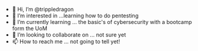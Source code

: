 - 👋 Hi, I’m @trippledragon
- 👀 I’m interested in ...learning how to do pentesting
- 🌱 I’m currently learning ... the basic's of cybersecurity with a bootcamp form the UoM
- 💞️ I’m looking to collaborate on ... not sure yet
- 📫 How to reach me ... not going to tell yet!

<!---
trippledragon/trippledragon is a ✨ special ✨ repository because its `README.md` (this file) appears on your GitHub profile.
You can click the Preview link to take a look at your changes.
--->
